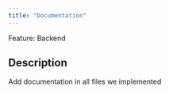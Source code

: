 ```yaml
---
title: "Documentation"
---
```

Feature: Backend

## Description

Add documentation in all files we implemented

